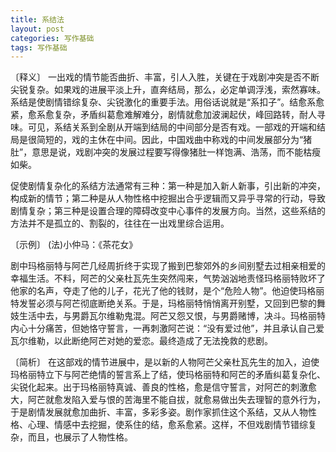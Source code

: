 ```yaml
---
title: 系结法
layout: post
categories: 写作基础
tags: 写作基础
---
```


〔释义〕 一出戏的情节能否曲折、丰富，引人入胜，关键在于戏剧冲突是否不断尖锐复杂。如果戏的进展平淡上升，直奔结局，那么，必定单调浮浅，索然寡味。系结是使剧情错综复杂、尖锐激化的重要手法。用俗话说就是“系扣子”。结愈系愈紧，愈系愈复杂，矛盾纠葛愈难解难分，剧情就愈加波澜起伏，峰回路转，耐人寻味。可见，系结关系到全剧从开端到结局的中间部分是否有戏。一部戏的开端和结局是很简短的，戏的主休在中间。因此，中国戏曲中称戏的中间发展部分为“猪肚”，意思是说，戏剧冲突的发展过程要写得像猪肚一样饱满、浩荡，而不能枯瘦如柴。

促使剧情复杂化的系结方法通常有三种：第一种是加入新人新事，引出新的冲突，构成新的情节；第二种是从人物性格中挖掘出合乎逻辑而又异乎寻常的行动，导致剧情复杂；第三种是设置合理的障碍改变中心事件的发展方向。当然，这些系结的方法并不是孤立的、割裂的，往往在一出戏里综合运用。

〔示例〕 (法)小仲马：《茶花女》

剧中玛格丽特与阿芒几经周折终于实现了搬到巴黎郊外的乡间别墅去过相亲相爱的幸福生活。不料，阿芒的父亲杜瓦先生突然闯来，气势汹汹地责怪玛格丽特败坏了他家的名声，夺走了他的儿子，花光了他的钱财，是个“危险人物”。他迫使玛格丽特发誓必须与阿芒彻底断绝关系。于是，玛格丽特悄悄离开别墅，又回到巴黎的舞妓生活中去，与男爵瓦尔维勒鬼混。阿芒又怨又恨，与男爵赌博，决斗。玛格丽特内心十分痛苦，但她恪守誓言，一再刺激阿芒说：“没有爱过他”，并且承认自己爱瓦尔维勒，以此断绝阿芒对她的爱恋。最终造成了无法挽救的悲剧。

〔简析〕 在这部戏的情节进展中，是以新的人物阿芒父亲杜瓦先生的加入，迫使玛格丽特立下与阿芒绝情的誓言系上了结，使玛格丽特和阿芒的矛盾纠葛复杂化、尖锐化起来。出于玛格丽特真诚、善良的性格，愈是信守誓言，对阿芒的刺激愈大，阿芒就愈发陷入爱与恨的苦海里不能自拔，就愈易做出失去理智的意外行为，于是剧情发展就愈加曲折、丰富，多彩多姿。剧作家抓住这个系结，又从人物性格、心理、情感中去挖掘，使系住的结，愈系愈紧。这样，不但戏剧情节错综复杂，而且，也展示了人物性格。 